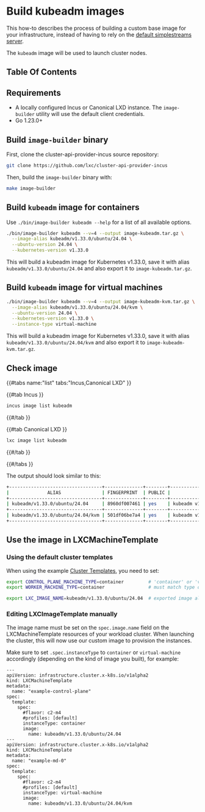 # Build kubeadm images

This how-to describes the process of building a custom base image for your infrastructure, instead of having to rely on the [default simplestreams server](../../reference/default-simplestreams-server.md).

The `kubeadm` image will be used to launch cluster nodes.

## Table Of Contents

<!-- toc -->

## Requirements

- A locally configured Incus or Canonical LXD instance. The `image-builder` utility will use the default client credentials.
- Go 1.23.0+

## Build `image-builder` binary

First, clone the cluster-api-provider-incus source repository:

```bash
git clone https://github.com/lxc/cluster-api-provider-incus
```

Then, build the `image-builder` binary with:

```bash
make image-builder
```

## Build `kubeadm` image for containers

Use `./bin/image-builder kubeadm --help` for a list of all available options.

```bash
./bin/image-builder kubeadm --v=4 --output image-kubeadm.tar.gz \
  --image-alias kubeadm/v1.33.0/ubuntu/24.04 \
  --ubuntu-version 24.04 \
  --kubernetes-version v1.33.0
```

This will build a kubeadm image for Kubernetes v1.33.0, save it with alias `kubeadm/v1.33.0/ubuntu/24.04` and also export it to `image-kubeadm.tar.gz`.

## Build `kubeadm` image for virtual machines

```bash
./bin/image-builder kubeadm --v=4 --output image-kubeadm-kvm.tar.gz \
  --image-alias kubeadm/v1.33.0/ubuntu/24.04/kvm \
  --ubuntu-version 24.04 \
  --kubernetes-version v1.33.0 \
  --instance-type virtual-machine
```

This will build a kubeadm image for Kubernetes v1.33.0, save it with alias `kubeadm/v1.33.0/ubuntu/24.04/kvm` and also export it to `image-kubeadm-kvm.tar.gz`.

## Check image

{{#tabs name:"list" tabs:"Incus,Canonical LXD" }}

{{#tab Incus }}

```bash
incus image list kubeadm
```

{{#/tab }}

{{#tab Canonical LXD }}

```bash
lxc image list kubeadm
```

{{#/tab }}

{{#/tabs }}

The output should look similar to this:

```bash
+----------------------------------+--------------+--------+---------------------------------------------------+--------------+-----------------+------------+-----------------------+
|              ALIAS               | FINGERPRINT  | PUBLIC |                    DESCRIPTION                    | ARCHITECTURE |      TYPE       |    SIZE    |      UPLOAD DATE      |
+----------------------------------+--------------+--------+---------------------------------------------------+--------------+-----------------+------------+-----------------------+
| kubeadm/v1.33.0/ubuntu/24.04     | 8960df007461 | yes    | kubeadm v1.33.0 ubuntu noble amd64 (202504280150) | x86_64       | CONTAINER       | 742.47MiB  | 2025/04/28 01:50 EEST |
+----------------------------------+--------------+--------+---------------------------------------------------+--------------+-----------------+------------+-----------------------+
| kubeadm/v1.33.0/ubuntu/24.04/kvm | 501df06be7a4 | yes    | kubeadm v1.33.0 ubuntu noble amd64 (202504280156) | x86_64       | VIRTUAL-MACHINE | 1005.12MiB | 2025/04/28 01:57 EEST |
+----------------------------------+--------------+--------+---------------------------------------------------+--------------+-----------------+------------+-----------------------+
```

## Use the image in LXCMachineTemplate

### Using the default cluster templates

When using the example [Cluster Templates](../../reference/templates/), you need to set:

```bash
export CONTROL_PLANE_MACHINE_TYPE=container         # 'container' or 'virtual-machine'
export WORKER_MACHINE_TYPE=container                # must match type of built image

export LXC_IMAGE_NAME=kubeadm/v1.33.0/ubuntu/24.04  # exported image alias name
```

### Editing LXCImageTemplate manually

The image name must be set on the `spec.image.name` field on the LXCMachineTemplate resources of your workload cluster. When launching the cluster, this will now use our custom image to provision the instances.

Make sure to set `.spec.instanceType` to `container` or `virtual-machine` accordingly (depending on the kind of image you built), for example:

```yaml,hidelines=#
---
apiVersion: infrastructure.cluster.x-k8s.io/v1alpha2
kind: LXCMachineTemplate
metadata:
  name: "example-control-plane"
spec:
  template:
    spec:
      #flavor: c2-m4
      #profiles: [default]
      instanceType: container
      image:
        name: kubeadm/v1.33.0/ubuntu/24.04
---
apiVersion: infrastructure.cluster.x-k8s.io/v1alpha2
kind: LXCMachineTemplate
metadata:
  name: "example-md-0"
spec:
  template:
    spec:
      #flavor: c2-m4
      #profiles: [default]
      instanceType: virtual-machine
      image:
        name: kubeadm/v1.33.0/ubuntu/24.04/kvm
```
